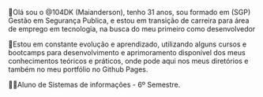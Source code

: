 👋Olá sou o @104DK (Maianderson), tenho 31 anos, sou formado em (SGP) Gestão em Segurança Publica, e estou em transição de carreira para área de emprego em tecnologia, na busca do meu primeiro como desenvolvedor

🌱Estou em constante evolução e aprendizado, utilizando alguns cursos e bootcamps para desenvolvimento e aprimoramento disponível dos meus conhecimentos teóricos e práticos, onde pode aqui nos meus diretórios e também no meu portfólio no Github Pages.

👨‍🎓Aluno de Sistemas de informações - 6º Semestre.

